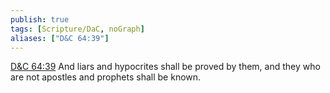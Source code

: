```yaml
---
publish: true
tags: [Scripture/DaC, noGraph]
aliases: ["D&C 64:39"]
---
```

[D&C 64:39](https://churchofjesuschrist.org/study/scriptures/dc-testament/dc/64?lang=eng&id=p39#p39) And liars and hypocrites shall be proved by them, and they who are not apostles and prophets shall be known.
